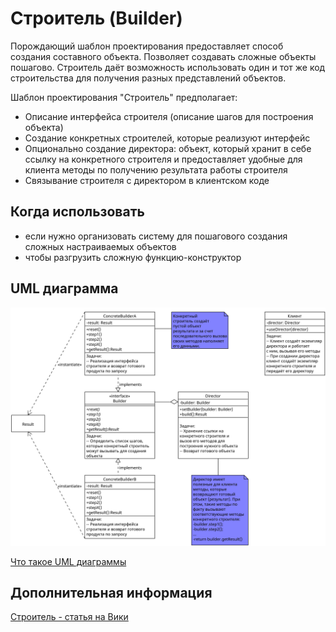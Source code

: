 # Строитель (Builder)

Порождающий шаблон проектирования предоставляет способ создания составного
объекта. Позволяет создавать сложные объекты пошагово.
Строитель даёт возможность использовать один и тот же код строительства
для получения разных представлений объектов.

Шаблон проектирования "Строитель" предполагает:

- Описание интерфейса строителя (описание шагов для построения объекта)
- Создание конкретных строителей, которые реализуют интерфейс
- Опционально создание директора: объект, который хранит в себе ссылку на
  конкретного строителя и предоставляет удобные для клиента методы по
  получению результата работы строителя
- Связывание строителя с директором в клиентском коде

## Когда использовать

- если нужно организовать систему для пошагового создания сложных настраиваемых
  объектов
- чтобы разгрузить сложную функцию-конструктор

## UML диаграмма

![UML диаграмма строителя](https://github.com/evgenylyozin/patterns/blob/472923be887f40843c681049589d5797767616f5/docs/oop-patterns/uml-diagrams/builder.png)

[Что такое UML диаграммы](https://github.com/evgenylyozin/patterns/blob/6bd4dee6b7186d8703f4f3d8f852e72d185ae545/docs/diagram.md)

## Дополнительная информация

[Строитель - статья на Вики](<https://ru.wikipedia.org/wiki/%D0%A1%D1%82%D1%80%D0%BE%D0%B8%D1%82%D0%B5%D0%BB%D1%8C_(%D1%88%D0%B0%D0%B1%D0%BB%D0%BE%D0%BD_%D0%BF%D1%80%D0%BE%D0%B5%D0%BA%D1%82%D0%B8%D1%80%D0%BE%D0%B2%D0%B0%D0%BD%D0%B8%D1%8F)>)
